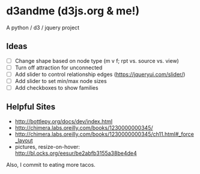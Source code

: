 # d3andme (d3js.org & me!)
A python / d3 / jquery project

## Ideas
* [ ] Change shape based on node type (m v f; rpt vs. source vs. view)
* [ ] Turn off attraction for unconnected
* [ ] Add slider to control relationship edges (https://jqueryui.com/slider/)
* [ ] Add slider to set min/max node sizes 
* [ ] Add checkboxes to show families

## Helpful Sites
* http://bottlepy.org/docs/dev/index.html
* http://chimera.labs.oreilly.com/books/1230000000345/
* http://chimera.labs.oreilly.com/books/1230000000345/ch11.html#_force_layout
* pictures, resize-on-hover: http://bl.ocks.org/eesur/be2abfb3155a38be4de4

Also, I commit to eating more tacos.
